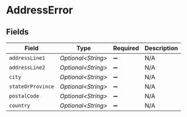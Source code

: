# AddressError


## Fields

| Field               | Type                | Required            | Description         |
| ------------------- | ------------------- | ------------------- | ------------------- |
| `addressLine1`      | *Optional\<String>* | :heavy_minus_sign:  | N/A                 |
| `addressLine2`      | *Optional\<String>* | :heavy_minus_sign:  | N/A                 |
| `city`              | *Optional\<String>* | :heavy_minus_sign:  | N/A                 |
| `stateOrProvince`   | *Optional\<String>* | :heavy_minus_sign:  | N/A                 |
| `postalCode`        | *Optional\<String>* | :heavy_minus_sign:  | N/A                 |
| `country`           | *Optional\<String>* | :heavy_minus_sign:  | N/A                 |